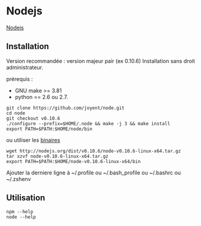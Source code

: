 # Nodejs

[Nodejs](http://nodejs.org/)

## Installation

Version recommandée : version majeur pair (ex 0.10.6)
Installation sans droit administrateur.

prérequis :

 * GNU make >= 3.81
 * python == 2.6 ou 2.7. 

``` shell
git clone https://github.com/joyent/node.git
cd node
git checkout v0.10.6
./configure --prefix=$HOME/.node && make -j 3 && make install
export PATH=$PATH:$HOME/node/bin
```

ou utiliser les [binaires](http://nodejs.org/download/)

``` shell
wget http://nodejs.org/dist/v0.10.6/node-v0.10.6-linux-x64.tar.gz
tar xzvf node-v0.10.6-linux-x64.tar.gz
export PATH=$PATH:$HOME/node-v0.10.6-linux-x64/bin
```

Ajouter la derniere ligne à ~/.profile ou ~/.bash_profile ou ~/.bashrc ou ~/.zshenv

## Utilisation

``` shell
npm --help
node --help
```
